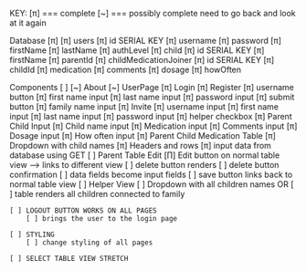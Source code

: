 KEY:
    [π] === complete
    [~] === possibly complete need to go back and look at it again


Database [π]
    [π] users
        [π] id SERIAL KEY
        [π] username
        [π] password
        [π] firstName
        [π] lastName
        [π] authLevel
    [π] child
        [π] id SERIAL KEY
        [π] firstName
        [π] parentId
    [π] childMedicationJoiner
        [π] id SERIAL KEY 
        [π] childId
        [π] medication
        [π] comments
        [π] dosage
        [π] howOften


Components [ ]
    [~] About
    [~] UserPage
    [π] Login 
    [π] Register
        [π] username button
        [π] first name input
        [π] last name input
        [π] password input 
        [π] submit button
        [π] family name input
    [π] Invite
        [π] username input
        [π] first name input
        [π] last name input
        [π] password input
        [π] helper checkbox
    [π] Parent Child Input
        [π] Child name input 
        [π] Medication input 
        [π] Comments input 
        [π] Dosage input 
        [π] How often input 
    [π] Parent Child Medication Table
        [π] Dropdown with child names
        [π] Headers and rows
        [π] input data from database using GET
    [ ] Parent Table Edit
        [∏] Edit button on normal table view --> links to different view
        [ ] delete button renders
        [ ] delete button confirmation
        [ ] data fields become input fields
        [ ] save button links back to normal table view
    [ ] Helper View
        [ ] Dropdown with all children names
            OR
        [ ] table renders all children connected to family


    [ ] LOGOUT BUTTON WORKS ON ALL PAGES
        [ ] brings the user to the login page 

    [ ] STYLING
        [ ] change styling of all pages 

    [ ] SELECT TABLE VIEW STRETCH